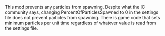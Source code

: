 This mod prevents any particles from spawning. Despite what the IC community says, changing PercentOfParticlesSpawned to 0 in the settings file does not prevent particles from spawning. There is game code that sets minimum particles per unit time regardless of whatever value is read from the settings file.
